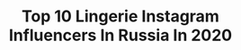 ---
title: Top 10 Lingerie Instagram Influencers In Russia In 2020
description: >-
  Find top lingerie Instagram influencers in Russia in 2020. Most popular hashtags: #liquidleggings #latexfetish #lingeriemodel.
platform: Instagram
hits: 118
text_top: Analyze the most popular Instagram influencers on inBeat.
text_bottom: Our platform holds 118 Instagram influencers like this in Russia for you to collaborate.
profiles:
  - username: "viktorovich_9541"
    fullname: >-
      Svetlana
    bio: >-
      Минск🇧🇾 🐉girl with a motorcycle 🏍️ 🖤 leather lover 🖤 Шью нижнее белье 😈@viktorovich_lingerie 💙
    location: "Russia"
    followers: 9399
    engagement: 1740
    commentsToLikes: 0.034952
    id: ck8t1twijx0m70j78niklxfkc
    verified: false
    hashtags: "#latexleggings, #liquidleggings, #leatherleggings, #leggingsfetish"
  - username: "ali_sha_li"
    fullname: >-
      Агеева Алина | Ageeva Alina
    bio: >-
      •Психологиня-феминистка профессионально копающаяся в мозгах ⠀ •Дотанцевалась до Чемпионки Мира Самое красивое белье тут➡️ @shali_lingerie
    location: "Russia"
    followers: 50858
    engagement: 450
    commentsToLikes: 0.049353
    id: ck137ewffb7c40i1940inyakj
    verified: false
    hashtags: "#artecreonline, #dance, #ballroom, #ballromdance"
  - username: "irina.averina.photo"
    fullname: >-
      Irina Averina
    bio: >-
      Photographer from Moscow🔞 Animal lover 😻 My brand of lingerie @averina.lingerie Резервный аккаунт @irina.averina.ph Обучение ретуши Now in Moscow 📍
    location: "Russia"
    followers: 41578
    engagement: 268
    commentsToLikes: 0.026146
    id: ck55jzi2sy4o20i11otpze1b9
    verified: false
    hashtags: "#lingerie, #averinalingerie"
  - username: "kandikova_alexandra"
    fullname: >-
      K A N D I K O V A
    bio: >-
      Делай то, что любишь и люби то, что делаешь 🙌🏽 Шью) Отзывы @kandikova_product_review 🖤 Sport 🖤 Lingerie 🖤 Swimwear 🖤
    location: "Russia"
    followers: 5336
    engagement: 264
    commentsToLikes: 0.048544
    id: ck6u6851pe29y0j71krub77yh
    verified: false
    hashtags: ""
  - username: "lina_tsapova"
    fullname: >-
      Lina Tsapova
    bio: >-
      muse of @merci_lingerie artist @temptation.of.art
    location: "Russia"
    followers: 8861
    engagement: 413
    commentsToLikes: 0.027105
    id: ck6tn41b493b30j71m5a1bfyx
    verified: false
    hashtags: ""
  - username: "humanmodell"
    fullname: >-
      Diana Lukmanova
    bio: >-
      Founder @lukmanova_lingerie Реклама @humanmodell_pr_
    location: "Russia"
    followers: 495142
    engagement: 1147
    commentsToLikes: 0.008727
    id: ck5zrjlkkwpck0i149c3rxx8g
    verified: false
    hashtags: ""
  - username: "olesyakuba"
    fullname: >-
      OLESYA KUBA • Fashion • Israel
    bio: >-
      • #Fashion #MotherBlog • Jack Kuba Lingerie 👙 • 💌 stylist@olesyakuba.com
    location: "Russia"
    followers: 63529
    engagement: 133
    commentsToLikes: 0.065924
    id: ck6tw0dcppa0y0j71vw26sp6v
    verified: false
    hashtags: "#quarantinelife, #ootd, #staysafe, #quarantineandchill"
  - username: "fari_i_mari_daryat"
    fullname: >-
      Фарида и Марьям
    bio: >-
      Набор спонсоров на 9 гив от @fari_jabrailova и @mariya.lingerie .Главный приз IPhone 11 . Стоп через 1 день!
    location: "Russia"
    followers: 90826
    engagement: 64
    commentsToLikes: 0.170205
    id: ck8sztzykppeh0j78c5cxd792
    verified: false
    hashtags: ""
  - username: "misstease_lingerie"
    fullname: >-
      Нижнее белье MissTease
    bio: >-
      Люби, дразни, соблазняй ♥️ Собственное производство Примерка перед покупкой Worldwide shipping WA: +79022876689 Заказать: Директ или WA ⤵️
    location: "Russia"
    followers: 129519
    engagement: 153
    commentsToLikes: 0.007228
    id: ck5bxiqbxnsxv0i11sk7a9z8d
    verified: false
    hashtags: "#scarlett, #kink, #misstease, #candy"
  - username: "liana_shel"
    fullname: >-
      𝙢𝙤𝙙𝙚𝙡𝙞𝙣𝙜|𝙛𝙖𝙨𝙝𝙞𝙤𝙣|𝙗𝙚𝙖𝙪𝙩𝙮
    bio: >-
      Professional model ▫️shootings▫️fashion show▫️photo-project Fitness model Finalist MrsWorld Belarus Cooperation & advertising 💌 Portfolio ⬇️
    location: "Russia"
    followers: 30259
    engagement: 205
    commentsToLikes: 0.102466
    id: ck6ui7k4gdid70j7167vjraqw
    verified: false
    hashtags: "#lingeriemodel, #muah, #fitnessmodel, #fashionlook"
---